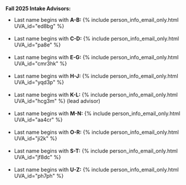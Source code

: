 **Fall 2025 Intake Advisors:**

- Last name begins with **A-B:** {% include person_info_email_only.html UVA_id="ed8bg" %}<br><br class="hidden-sm-up">
- Last name begins with **C-D:** {% include person_info_email_only.html UVA_id="pa8e" %}<br><br class="hidden-sm-up">
- Last name begins with **E-G:** {% include person_info_email_only.html UVA_id="cmr3hk" %}<br><br class="hidden-sm-up">
- Last name begins with **H-J:** {% include person_info_email_only.html UVA_id="yqd3p" %}<br><br class="hidden-sm-up">
- Last name begins with **K-L:** {% include person_info_email_only.html UVA_id="hcg3m" %} (lead advisor)<br><br class="hidden-sm-up">
- Last name begins with **M-N:** {% include person_info_email_only.html UVA_id="aa4cr" %}<br><br class="hidden-sm-up">
- Last name begins with **O-R:** {% include person_info_email_only.html UVA_id="ji2k" %}<br><br class="hidden-sm-up">
- Last name begins with **S-T:** {% include person_info_email_only.html UVA_id="jf8dc" %}<br><br class="hidden-sm-up">
- Last name begins with **U-Z:** {% include person_info_email_only.html UVA_id="ph7ph" %}<br><br class="hidden-sm-up">
